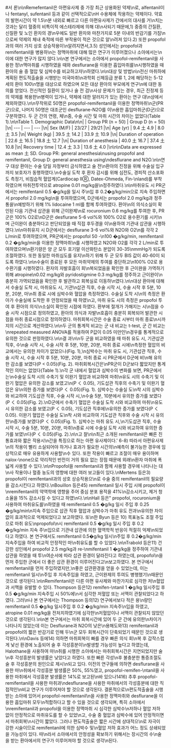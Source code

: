 #서 론\n\nRemefentanil은 아편유사제 중 가장 최근 상용화된 약제\n로, alfentanil이나 fentanyl, sufentanil 등과 같이 선택적으로\nH 수용체에 작용하는 약제이다. 약효의 발현시간이 약 1.5\n분 내외로 빠르고 다른 아편유사제가 간에서의 대사를 거\n치는 것과는 달리 혈중의 비특이적 에스테라제에 의해 대\n사되기 때문에,1) 중증의 간질환, 신질환 및 노인 환자의 경\n우에도 일반 환자와 마찬가지로 5분 이내의 반감기를 가짐\n으로써 약제의 체내 축적에 따른 부작용이 적은 것으로 알\n려져 있다.2) 또한 propofol과의 여러 가지 상호 상승작용이\n알려지면서,3.5) 성인에서는 propofol과 remifentanil을 병용하\n는 정맥마취에 대해 많은 연구가 이루어졌으나 소아에서는\n이에 대한 연구가 많지 않다.\n\n본 연구에서는 소아에서 propofol-remifentanil을 사용한 정\n맥마취를 시행하였을 때와 desflurane을 이용한 흡입마취를\n시행하였을 때 환아의 술 중 혈압 및 심박수를 비교하고자\n하였다.\n\n대상 및 방법\n\n전신 마취하에 계획된 편도적출술을 시행받는 미국마취\n과학회 신체등급 분류 1, 2에 해당하는 5-12세의 환아 100\n명을 대상으로 하였으며 모든 대상 환아의 부모에게 연구\n에 대한 동의를 얻었다. 전신적인 질환이 있거나 술 전 검\n사상 문제가 있는 경우, 최근 진정제 등의 약제를 복용한\n병력이 있거나, 약제에 대한 알러지가 있는 환아는 연구 대\n상에서 제외하였다.\n\n무작위로 50명은 propofol-remifentanil을 이용한 정맥마취\n군(PR군)으로, 나머지 50명은 대조군인 desflurane-N2O를 이\n용한 흡입마취군(D군)으로 구분하였다. 두 군 간의 연령, 체\n중, 수술 시간 및 마취 시간의 차이는 없었다(Table 1).\n\nTable 1. Demographic Data\n\n|  | Group PR (n = 50) | Group D (n = 50) |\n| --- | --- | --- |\n| Sex (M/F) | 23/27 | 29/21 |\n| Age (yr) | 9.4 土 4.9 | 8.0 土 3.5 |\n| Weight (kg) | 39.5 土 14.2 | 33.9 土 10.9 |\n| Duration of operation | 22.6 土 16.5 | 18.8 土 12.7 |\n| Duration of anesthesia | 40.0 土 16.7 | 37.4 土 10.8 |\n| Recovery time | 12.4 土 3.3 | 13.6 土 4.0 |\n\n\nData are expressed as mean 土 SD. Group PR: general anesthesia\nusing propofol and remifentanil, Group D: general anesthesia using\ndesflurane and N2O.\n\n연구 대상 환아는 수술 당일 자정부터 금식하였고 술 전\n환아의 진정을 위해 수술실 입구까지 보호자가 동행하였다.\n수술실 도착 후 환자 감시를 위해 심전도, 경피적 산소포화도 측정기, 비침습적 혈압계(Cardiocap IIⓇ, Datex-Ohmeda, Fin-\nland)를 부착하였으며 마취전투약으로 atropine 0.01 mg/kg을\n정주하였다.\n\n마취유도 시 PR군에서는 remifentanil 0.5 �g/kg을 일시 주\n입 후 0.2�g/kg/min으로 지속 주입하면서 propofol 2.0 mg/kg\n을 투여하였으며, D군에서는 propofol 2.0 mg/kg과 정주통을\n예방하기 위해 1% lidocaine 1 ml를 함께 투여하였다. 환아\n의 의식소실이 확인된 다음 기관내 삽관을 위해 근이완제\n로 rocuronium 0.6 mg/kg를 투여한 후, PR군은 100% O2로\nD군은 desflurane 5-6 vol%와 100% O2로 용수환기를 시키\n며 근이완이 충분하다고 판단되었을 때 직접 후두경을 이\n용하여 기관내 삽관을 시행하였다.\n\n마취유지 시 D군에서는 desflurane 3-6 vol%와 N2O와 O2\n를 각각 2 L/min로 투여하였으며, PR군에서는 propofol 50 -\n100 �g/kg/min, remifentanil 0.2 �g/kg/min을 이용한 정맥마취\n를 시행하였고 N2O와 O2를 각각 2 L/min로 투여하였으며\n환기량은 양 군 모두 호기말 이산화탄소 분압이 30-35\nmmHg가 되도록 조절하였다. 또한 동일한 마취심도를 유지\n하기 위해 두 군 모두 BIS 값이 40-60이 되도록 하였다.\n\n수술이 종료된 후 모든 마취약제의 투여를 중단하고\n100% O2로 용수환기를 시행하였다. 환자의 자발호흡이 회\n복되었음을 확인한 후 근이완을 가역하기 위해 atropine\n0.02 mg/kg와 pyridostigmine 0.3 mg/kg를 정주하고 근이완이\n충분히 가역되었음을 확인한 후 발관하고 회복실로 이동하\n였다.\n\n대상 환아에 대해서 수술실 도착 시, 마취유도 시, 기관\n삽관 직후, 수술 시작 시, 수술 시작 후 5분, 10분, 20분, 마\n취 종료 시에 심박수와 혈압을 측정하였다. 수술실 도착 시\n의 측정은 환아가 수술실에 도착한 후 안정되었을 때 하였\n고, 마취 유도 시의 측정은 propofol 투여 후 환아의 의식\n소실이 확인된 시점에 하였다. 환부에 절개가 가해지는 시\n점을 수술 시작 시점으로 정의하였고, 환아의 의식과 자발\n호흡이 충분히 회복되어 발관한 시점을 마취 종료시점으로 정의하였다. 마취회복시간은 수술 종료 시부터 마취 종료\n시까지의 시간으로 계산하였다.\n\n두 군의 통계적 비교는 군 내 비교는 t-test, 군 간 비교는\nrepeated measured ANOVA를 적용하여 P값이 0.05 미만인\n경우를 통계적으로 유의한 것으로 판정하였다.\n\n결 과\n\n두 군을 비교하였을 때 마취 유도 시, 기관삽관 직후, 수\n술 시작 시, 수술 시작 후 5분, 10분, 20분, 마취 종료 시에\n측정한 혈압의 비교에서는 유의한 차이가 없었으나(Fig. 1),\n심박수는 마취 유도 시, 기관삽관 직후, 수술 시작 시, 수술 시작 후 5분, 10분, 20분, 마취 종료 시 PR군에서 D군에 비\n해 유의한 감소를 보였다(P < 0.05)(Fig. 2). 마취회복시간은\nPR군이 D군보다 짧았지만 통계적인 의미는 없었다(Table 1).\n각 군 내에서 혈압과 심박수의 변화를 보면, PR군에서는\n수술실 도착 시의 수축기 및 이완기 혈압과 비교하여 마취\n유도 시의 수축기 및 이완기 혈압은 유의한 감소를 보였고\n(P く 0.05), 기도삽관 직후의 수축기 및 이완기 혈압은 유\n의한 증가를 보였다(P く 0.05)(Fig. 1). 심박수는 수술실 도\n착 시의 심박수와 비교하여 기도삽관 직후, 수술 시작 시,\n수술 5분, 10분에서 유의한 증가를 보였다(P く 0.05)(Fig. 2).\nD군에서 수축기 혈압은 수술실 도착 시와 비교하여 마취\n유도 시 유의한 감소를 보였고(P く 0.05), 기도삽관 직후에\n유의한 증가를 보였다(P く 0.05). 이완기 혈압은 수술실 도\n착 시와 비교하여 기도삽관 직후와 수술 시작 시 유의한\n증가를 보였다(P く 0.05)(Fig. 1). 심박수는 마취 유도 시,\n기도삽관 직후, 수술 시작 시, 수술 5분, 10분, 20분, 마취\n종료 시에 수술실 도착 시와 비교하여 유의한 증가를 보였\n다(P く 0.05)(Fig. 2).\n\n고 찰\n\n최근 소개된 remifentanil은 빠른 진통효과와 짧은 작용시\n간을 특징으로 하는 아편 유사제이다.' 6-8) 따라서 아편유사제\n의 작용이 빨리 소실되어야 하거나 효과가 필요한 시간의\n예측이 불가능한 경우에 임상적으로 매우 유용하게 사용할\n수 있다. 또한 작용이 빠르고 조절이 매우 용이하며 nalox-\none으로 약리적인 반전이 거의 필요 없는 장점 때문에 외래\n환자 마취에 폭넓게 사용할 수 있다.\n\nPropofol을 remifentanil과 함께 사용할 경우에 나타나는 대\n사 작용이나 혈중 농도의 영향에 대한 여러 보고들이 있다.\nMertens 등은3) propofol이 remifentanil과의 상호 상승작용으\n로 수술 중의 remifentanil의 필요량을 감소시킨다고 하였다.\nBouillon 등은45) remifentanil 일시 주입 시에 propofol이\nremifentanil의 약역학에 영향을 주어 중심 분포 용적을 41%\n감소시키고, 제거 청소율을 15% 감소시킬 수 있다고 하였\n다.\n\nHall 등은\" propofol, rocuronium을 사용하여 마취유도를\n하였을 때 remifentanil 0.5 �g/kg 일시 주입 후 0.25 �g/kg/min\n지속 주입으로 삽관 직후 혈압과 심박수가 마취 유도 전과\n유의한 차이 없이 효과적으로 억제되었다고 보고하였다. 또\n한 Byun 등은 10) 목표농도 조절 주입으로 마취 유도\npropofol\n시 remifentanil 0.5 �g/kg 일시 주입 후 0.2 �g/kg/min 지속 주\n입으로 기관내 삽관에 의한 혈역학적 반응이 적절히 억제\n되었다고 하였다. 본 연구에서도 remifentanil 0.5�g/kg 일시\n주입 후 0.2�g/kg/min 지속주입을 하여 비교적 안정적인 마\n취유도를 할 수 있었다.\n\nTrabold 등은11) 건강한 성인에서 propofol 2.5 mg/kg과 re-\nmifentanil 1 �g/kg을 정주하여 기관내 삽관을 하였을 때 투\n여순서에 따라 삽관 환경이 달라진다고 하였는데, propofol\n을 먼저 주입한 군에서 더 좋은 삽관 환경이 이루어진다고\n보고하였다. 본 연구에서 remifentanil을 먼저 주입하였지만,\n좋은 삽관환경을 얻을 수 있었는데, 이는 remifentanil 일시\n주입 후 지속주입을 하였고, 근이완제의 투여도 병행했기\n때문인 것으로 생각된다.\n\nRemifentanil은 다른 아편 유사제와 마찬가지로 심각한 저\n혈압과 서맥을 유발할 수 있다. Thompson 등은12) remifen-\ntanil 1 �g/kg 일시주입 후 0.5 �g/kg/min 지속주입 시 50%에\n서 심각한 저혈압 또는 서맥이 관찰되었다고 하였다. 그러\n나 본 연구에서는 Thompson 등의12) 연구에서보다 적은 용\n량인 remifentanil 0.5 �g/kg 일시주입 후 0.2 �g/kg/min 지속주\n입을 하였고, atropine 0.01 mg/kg을 전처치하였기에 심각한\n저혈압이나 서맥이 관찰되지 않았던 것으로 생각된다.\n\n본 연구에서는 마취 회복시간에 있어 두 군 간에 유의한\n차이가 나타나지 않았는데 이는 Desflurane과 N2O의 낮은\n용해도와13) remifentanil과 propofol의 짧은 반감기로 인해 두\n군 모두 회복시간이 단축되었기 때문인 것으로 생각된다.\n\nDavis 등에14) 의하면 마취회복이 빠를 경우 빠른 의식 회\n복 후 갑작스럽게 낯선 환경에 노출되어 술 후 각성흥분이\n발생할 가능성이 높다고 하였는데, Halothane을 사용하여 마\n취를 시행한 소아에서는 마취회복시간은 지연되었지만 술\n후 각성흥분의 발생률은 낮았다고 하였다. 또한 빠른 각성\n후 불충분한 통증조절도 술 후 각성흥분의 원인으로 제시\n되고 있다. 이전의 연구들에 의하면 desflurane을 사용한 마\n취에서 각성흥분 발생률은 50%, 55%였고, propofol-remifen-\ntanil을 사용한 마취에서 각성흥분 발생률은 14%로 보고된\n바 있으나1416) 추후 propofol-remifentanil을 사용한 마취과\ndesflurane을 사용한 마취에서의 각성흥분에 대한 직접적인\n비교 연구가 이루어져야 할 것으로 생각된다. 결론적으로\n편도적출술을 시행받는 소아에 있어서 propofol-remifentanil\n을 사용한 정맥마취와 desflurane을 이용한 흡입마취 모두\n적합하다고 할 수 있을 것으로 생각되며, 특히 소아에서\nremifentanil과 propofol을 이용한 정맥마취 시 심각한 심박수\n저하나 혈압 저하 없이 안정적으로 마취유도를 할 수 있었\n고, 수술 중 혈압과 심박수에 있어 안정적이면서 마취회복\n시간이 짧았다. 그러나 편도적출술은 짧은 시간에 상대적으\n로 자극이 강한 시술이므로 remifentanil에 의한 심박수 및\n혈압 저하 효과가 어느 정도 상쇄되었을 가능성이 있다. 따\n라서 소아에서의 안정성을 확보하기 위해서는 장시간의 수\n술을 받는 환아에서의 연구가 이루어져야 할 것으로 생각\n된다.
